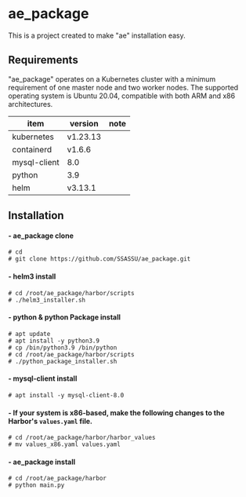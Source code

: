 # ae_package
This is a project created to make "ae" installation easy.

## Requirements
"ae_package" operates on a Kubernetes cluster with a minimum requirement of one master node and two worker nodes. The supported operating system is Ubuntu 20.04, compatible with both ARM and x86 architectures.

| item      | version          | note |
|-----------|--------------|------|
| kubernetes  | v1.23.13 |    |
| containerd| v1.6.6   |   |
| mysql-client |  8.0 |  |
| python | 3.9 | |
| helm | v3.13.1 | |

## Installation

#### - ae_package clone
```
# cd
# git clone https://github.com/SSASSU/ae_package.git
```

#### - helm3 install
```
# cd /root/ae_package/harbor/scripts
# ./helm3_installer.sh
```

#### - python & python Package install 
```
# apt update
# apt install -y python3.9
# cp /bin/python3.9 /bin/python
# cd /root/ae_package/harbor/scripts
# ./python_package_installer.sh
```

#### - mysql-client install
```
# apt install -y mysql-client-8.0
```

#### - If your system is x86-based, make the following changes to the Harbor's `values.yaml` file.
```
# cd /root/ae_package/harbor/harbor_values
# mv values_x86.yaml values.yaml
```

#### - ae_package install 
```
# cd /root/ae_package/harbor
# python main.py
```